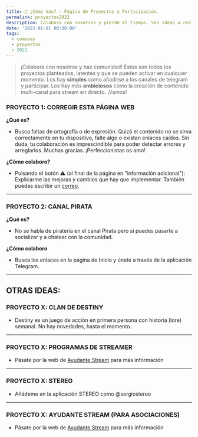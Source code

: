 ```yaml
---
title: 👋 ¿Cómo Vas? - Página de Proyectos y Participación.
permalink: proyectos2022
description: Colabora con nosotros y pierde el tiempo. Son ideas a realizar en el futuro pero que necesitan colaboradores.
date: '2022-01-01 00:30:00'
tags: 
  - comovas
  - proyectos
  - 2022
---
```


> ¡Colabora con nosotros y haz comunidad! Estos son todos los proyectos planteados, latentes y que se pueden activar en cualquier momento. Los hay **simples** como añadirse a los canales de telegram y participar. Los hay más **ambiciosos** como la creación de contenido multi-canal para stream en directo. ¡Vamos!


### PROYECTO 1: CORREGIR ESTA PÁGINA WEB

<script async src="https://telegram.org/js/telegram-widget.js?15" data-telegram-post="sergiocomovas/10" data-width="100%"></script>

**¿Qué es?** 

*  Busca faltas de ortografía o de expresión. Quizá el contenido no se sirva correctamente en tu dispositivo, falte algo o existan enlaces caídos. Sin duda, tu colaboración es imprescindible para poder detectar errores y arreglarlos. Muchas gracias. ¡Perfeccionistas os amo! 

**¿Cómo colaboro?**

* Pulsando el botón ⚠️ (al final de la página en "información adicional"): Explicarme las mejoras y cambios que hay que implementar. También puedes escribir un <a href="mailto:sergio@comovas.es">correo</a>.

------

### PROYECTO 2: CANAL PIRATA

<script async src="https://telegram.org/js/telegram-widget.js?15" data-telegram-post="sergiocomovas/11" data-width="100%"></script>

**¿Qué es?**

* No se habla de piratería en el canal Pirata pero si puedes pasarte a socializar y a chatear con la comunidad.

**¿Cómo colaboro**

* Busca los enlaces en la página de Inicio y únete a través de la aplicación Telegram.

-------

## OTRAS IDEAS:

### PROYECTO X: CLAN DE DESTINY

<script async src="https://telegram.org/js/telegram-widget.js?15" data-telegram-post="sergiocomovas/15" data-width="100%"></script>

* Destiny es un juego de acción en primera persona con historia (lore) semanal. No hay novedades, hasta el momento.  

------

### PROYECTO X: PROGRAMAS DE STREAMER

<script async src="https://telegram.org/js/telegram-widget.js?15" data-telegram-post="sergiocomovas/12" data-width="100%"></script>

* Pásate por la web de [Ayudante Stream](https://www.ayudantestream.com) para más información

------

### PROYECTO X: STEREO

<script async src="https://telegram.org/js/telegram-widget.js?15" data-telegram-post="sergiocomovas/13" data-width="100%"></script>

* Añádeme en la aplicación STEREO como @sergiostereo 

------

### PROYECTO X: AYUDANTE STREAM (PARA ASOCIACIONES)

<script async src="https://telegram.org/js/telegram-widget.js?15" data-telegram-post="sergiocomovas/14" data-width="100%"></script>

* Pásate por la web de [Ayudante Stream](https://www.ayudantestream.com/#/ejemplos) para más información

